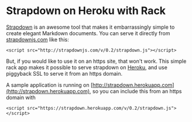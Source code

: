 Strapdown on Heroku with Rack
====

[Strapdown](https://github.com/arturadib/strapdown
) is an awesome tool that makes it embarrassingly simple to create elegant Markdown documents. You can serve it directly from [strapdownjs.com](http://strapdownjs.com) like this:

    <script src="http://strapdownjs.com/v/0.2/strapdown.js"></script>

But, if you would like to use it on an https site, that won't work.
This simple rack app makes it possible to serve strapdown on [Heroku](https://www.heroku.com/), and use piggyback SSL to serve it from an https domain.

A sample application is running on [http://strapdown.herokuapp.com](http://strapdown.herokuapp.com), so you can include this from an https domain with

    <script src="https://strapdown.herokuapp.com/v/0.2/strapdown.js"></script>